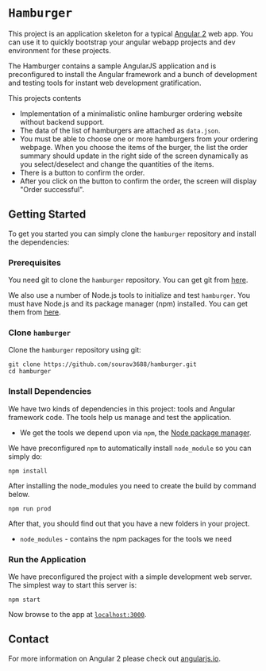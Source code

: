 # `Hamburger` 

This project is an application skeleton for a typical [Angular 2][angularjs] web app. You can use it
to quickly bootstrap your angular webapp projects and dev environment for these projects.

The Hamburger contains a sample AngularJS application and is preconfigured to install the Angular
framework and a bunch of development and testing tools for instant web development gratification.

This projects contents
* Implementation of a minimalistic online hamburger ordering website without backend support.
* The data of the list of hamburgers are attached as `data.json`.
* You must be able to choose one or more hamburgers from your ordering webpage. When you choose the items of the burger, the list the order summary should update in the right side of the screen dynamically as you select/deselect and change the quantities of the items.
* There is a button to confirm the order.
* After you click on the button to confirm the order, the screen will display "Order successful".


## Getting Started

To get you started you can simply clone the `hamburger` repository and install the dependencies:

### Prerequisites

You need git to clone the `hamburger` repository. You can get git from [here][git].

We also use a number of Node.js tools to initialize and test `hamburger`. You must have Node.js
and its package manager (npm) installed. You can get them from [here][node].

### Clone `hamburger`

Clone the `hamburger` repository using git:

```
git clone https://github.com/sourav3688/hamburger.git
cd hamburger
```

### Install Dependencies

We have two kinds of dependencies in this project: tools and Angular framework code. The tools help
us manage and test the application.

* We get the tools we depend upon via `npm`, the [Node package manager][npm].

We have preconfigured `npm` to automatically install `node_module` so you can simply do:

```
npm install
```

After installing the node_modules you need to create the build by command below.

```
npm run prod
```


After that, you should find out that you have a new folders in your project.

* `node_modules` - contains the npm packages for the tools we need


### Run the Application

We have preconfigured the project with a simple development web server. The simplest way to start
this server is:

```
npm start
```

Now browse to the app at [`localhost:3000`][local-app-url].


## Contact

For more information on Angular 2 please check out [angularjs.io][angularjs].


[angularjs]: https://angular.io/
[bower]: http://bower.io/
[git]: https://git-scm.com/
[http-server]: https://github.com/indexzero/http-server
[jasmine]: https://jasmine.github.io/
[jdk]: https://wikipedia.org/wiki/Java_Development_Kit
[jdk-download]: http://www.oracle.com/technetwork/java/javase/downloads
[karma]: https://karma-runner.github.io/
[local-app-url]: http://localhost:8000/index.html
[node]: https://nodejs.org/
[npm]: https://www.npmjs.org/
[protractor]: http://www.protractortest.org/
[selenium]: http://docs.seleniumhq.org/
[travis]: https://travis-ci.org/
[travis-docs]: https://docs.travis-ci.com/user/getting-started
